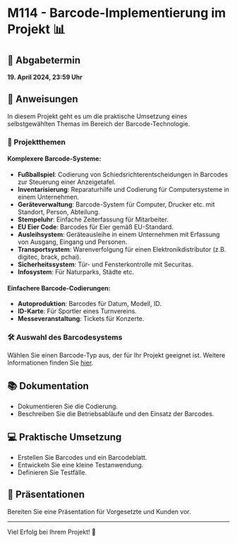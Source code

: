 # M114 - Barcode-Implementierung im Projekt 📊

## 📅 Abgabetermin
**19. April 2024, 23:59 Uhr**

## 📝 Anweisungen
In diesem Projekt geht es um die praktische Umsetzung eines selbstgewählten Themas im Bereich der Barcode-Technologie.

### 🚀 Projektthemen
#### Komplexere Barcode-Systeme:
- **Fußballspiel**: Codierung von Schiedsrichterentscheidungen in Barcodes zur Steuerung einer Anzeigetafel.
- **Inventarisierung**: Reparaturhilfe und Codierung für Computersysteme in einem Unternehmen.
- **Geräteverwaltung**: Barcode-System für Computer, Drucker etc. mit Standort, Person, Abteilung.
- **Stempeluhr**: Einfache Zeiterfassung für Mitarbeiter.
- **EU Eier Code**: Barcodes für Eier gemäß EU-Standard.
- **Ausleihsystem**: Geräteausleihe in einem Unternehmen mit Erfassung von Ausgang, Eingang und Personen.
- **Transportsystem**: Warenverfolgung für einen Elektronikdistributor (z.B. digitec, brack, pchai).
- **Sicherheitssystem**: Tür- und Fensterkontrolle mit Securitas.
- **Infosystem**: Für Naturparks, Städte etc.

#### Einfachere Barcode-Codierungen:
- **Autoproduktion**: Barcodes für Datum, Modell, ID.
- **ID-Karte**: Für Sportler eines Turnvereins.
- **Messeveranstaltung**: Tickets für Konzerte.

### 🛠 Auswahl des Barcodesystems
Wählen Sie einen Barcode-Typ aus, der für Ihr Projekt geeignet ist. Weitere Informationen finden Sie [hier](https://www.activebarcode.de/codes/).

## 📚 Dokumentation
- Dokumentieren Sie die Codierung.
- Beschreiben Sie die Betriebsabläufe und den Einsatz der Barcodes.

## 💻 Praktische Umsetzung
- Erstellen Sie Barcodes und ein Barcodeblatt.
- Entwickeln Sie eine kleine Testanwendung.
- Definieren Sie Testfälle.

## 🎤 Präsentationen
Bereiten Sie eine Präsentation für Vorgesetzte und Kunden vor.

---

Viel Erfolg bei Ihrem Projekt! 🌟
